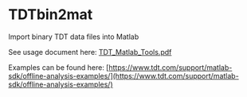 # TDTbin2mat
Import binary TDT data files into Matlab 

See usage document here: [TDT_Matlab_Tools.pdf](https://github.com/tdtneuro/TDTbin2mat/blob/master/TDT_Matlab_Tools.pdf)

Examples can be found here: [https://www.tdt.com/support/matlab-sdk/offline-analysis-examples/](https://www.tdt.com/support/matlab-sdk/offline-analysis-examples/)
